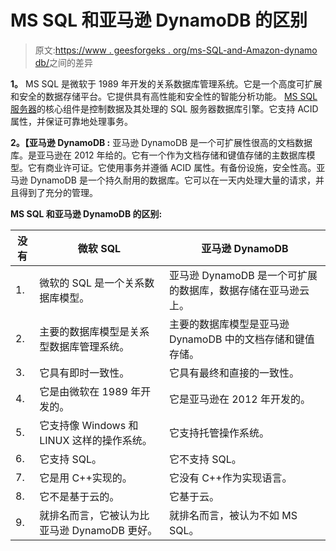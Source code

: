 # MS SQL 和亚马逊 DynamoDB 的区别

> 原文:[https://www . geesforgeks . org/ms-SQL-and-Amazon-dynamo db/](https://www.geeksforgeeks.org/difference-between-ms-sql-and-amazon-dynamodb/)之间的差异

**1。**
MS SQL 是微软于 1989 年开发的关系数据库管理系统。它是一个高度可扩展和安全的数据存储平台。它提供具有高性能和安全性的智能分析功能。 [MS SQL 服务器](https://www.geeksforgeeks.org/introduction-of-ms-sql-server/)的核心组件是控制数据及其处理的 SQL 服务器数据库引擎。它支持 ACID 属性，并保证可靠地处理事务。

**2。【亚马逊 DynamoDB :**
亚马逊 DynamoDB 是一个可扩展性很高的文档数据库。是亚马逊在 2012 年给的。它有一个作为文档存储和键值存储的主数据库模型。它有商业许可证。它使用事务并遵循 ACID 属性。有备份设施，安全性高。亚马逊 DynamoDB 是一个持久耐用的数据库。它可以在一天内处理大量的请求，并且得到了充分的管理。

**MS SQL 和亚马逊 DynamoDB 的区别:**

<center>

| 没有 | 微软 SQL | 亚马逊 DynamoDB |
| --- | --- | --- |
| 1. | 微软的 SQL 是一个关系数据库模型。 | 亚马逊 DynamoDB 是一个可扩展的数据库，数据存储在亚马逊云上。 |
| 2. | 主要的数据库模型是关系型数据库管理系统。 | 主要的数据库模型是亚马逊 DynamoDB 中的文档存储和键值存储。 |
| 3. | 它具有即时一致性。 | 它具有最终和直接的一致性。 |
| 4. | 它是由微软在 1989 年开发的。 | 它是亚马逊在 2012 年开发的。 |
| 5. | 它支持像 Windows 和 LINUX 这样的操作系统。 | 它支持托管操作系统。 |
| 6. | 它支持 SQL。 | 它不支持 SQL。 |
| 7. | 它是用 C++实现的。 | 它没有 C++作为实现语言。 |
| 8. | 它不是基于云的。 | 它基于云。 |
| 9. | 就排名而言，它被认为比亚马逊 DynamoDB 更好。 | 就排名而言，被认为不如 MS SQL。 | 10. | 它有服务器端脚本。 | 它没有服务器端脚本。 |

</center>